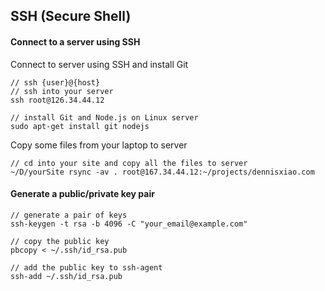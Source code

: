 ## SSH (Secure Shell)

#### Connect to a server using SSH

Connect to server using SSH and install Git

```
// ssh {user}@{host}
// ssh into your server
ssh root@126.34.44.12

// install Git and Node.js on Linux server
sudo apt-get install git nodejs
```

Copy some files from your laptop to server

```
// cd into your site and copy all the files to server
~/D/yourSite rsync -av . root@167.34.44.12:~/projects/dennisxiao.com
```

#### Generate a public/private key pair

```
// generate a pair of keys
ssh-keygen -t rsa -b 4096 -C "your_email@example.com"

// copy the public key
pbcopy < ~/.ssh/id_rsa.pub

// add the public key to ssh-agent
ssh-add ~/.ssh/id_rsa.pub
```
